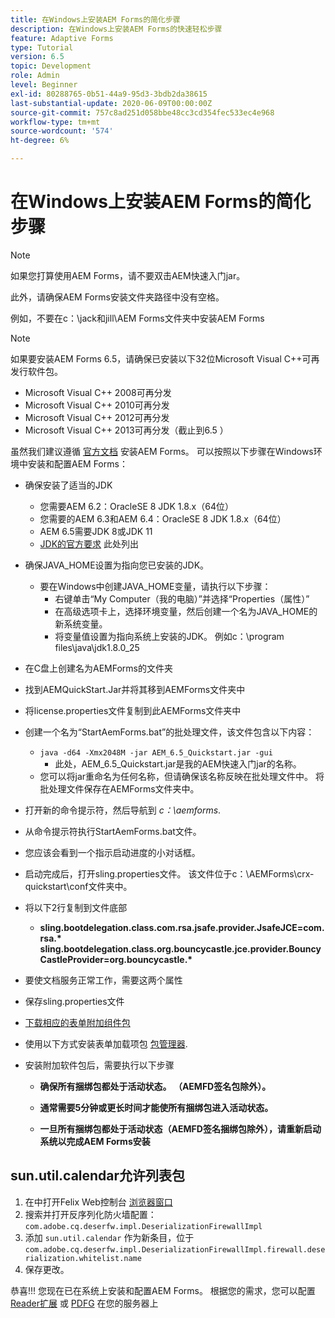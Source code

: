 ```yaml
---
title: 在Windows上安装AEM Forms的简化步骤
description: 在Windows上安装AEM Forms的快速轻松步骤
feature: Adaptive Forms
type: Tutorial
version: 6.5
topic: Development
role: Admin
level: Beginner
exl-id: 80288765-0b51-44a9-95d3-3bdb2da38615
last-substantial-update: 2020-06-09T00:00:00Z
source-git-commit: 757c8ad251d058bbe48cc3cd354fec533ec4e968
workflow-type: tm+mt
source-wordcount: '574'
ht-degree: 6%

---
```


# 在Windows上安装AEM Forms的简化步骤

>[!NOTE]
>
>如果您打算使用AEM Forms，请不要双击AEM快速入门jar。
>
>此外，请确保AEM Forms安装文件夹路径中没有空格。
>
>例如，不要在c：\jack和jill\AEM Forms文件夹中安装AEM Forms

>[!NOTE]
>
>如果要安装AEM Forms 6.5，请确保已安装以下32位Microsoft Visual C++可再发行软件包。
>
>* Microsoft Visual C++ 2008可再分发
>* Microsoft Visual C++ 2010可再分发
>* Microsoft Visual C++ 2012可再分发
>* Microsoft Visual C++ 2013可再分发（截止到6.5 ）


虽然我们建议遵循 [官方文档](https://helpx.adobe.com/cn/experience-manager/6-3/forms/using/installing-configuring-aem-forms-osgi.html) 安装AEM Forms。 可以按照以下步骤在Windows环境中安装和配置AEM Forms：

* 确保安装了适当的JDK
   * 您需要AEM 6.2：OracleSE 8 JDK 1.8.x（64位）
   * 您需要的AEM 6.3和AEM 6.4：OracleSE 8 JDK 1.8.x（64位）
   * AEM 6.5需要JDK 8或JDK 11
   * [JDK的官方要求](https://experienceleague.adobe.com/docs/experience-manager-65/deploying/introduction/technical-requirements.html?lang=zh-Hans) 此处列出
* 确保JAVA_HOME设置为指向您已安装的JDK。
   * 要在Windows中创建JAVA_HOME变量，请执行以下步骤：
      * 右键单击“My Computer（我的电脑）”并选择“Properties（属性）”
      * 在高级选项卡上，选择环境变量，然后创建一个名为JAVA_HOME的新系统变量。
      * 将变量值设置为指向系统上安装的JDK。 例如c：\program files\java\jdk1.8.0_25

* 在C盘上创建名为AEMForms的文件夹
* 找到AEMQuickStart.Jar并将其移到AEMForms文件夹中
* 将license.properties文件复制到此AEMForms文件夹中
* 创建一个名为“StartAemForms.bat”的批处理文件，该文件包含以下内容：
   * `java -d64 -Xmx2048M -jar AEM_6.5_Quickstart.jar -gui`
      * 此处，AEM_6.5_Quickstart.jar是我的AEM快速入门jar的名称。
   * 您可以将jar重命名为任何名称，但请确保该名称反映在批处理文件中。 将批处理文件保存在AEMForms文件夹中。

* 打开新的命令提示符，然后导航到 _c：\aemforms_.

* 从命令提示符执行StartAemForms.bat文件。

* 您应该会看到一个指示启动进度的小对话框。

* 启动完成后，打开sling.properties文件。 该文件位于c：\AEMForms\crx-quickstart\conf文件夹中。

* 将以下2行复制到文件底部
   * **sling.bootdelegation.class.com.rsa.jsafe.provider.JsafeJCE=com.rsa.&#42;** **sling.bootdelegation.class.org.bouncycastle.jce.provider.BouncyCastleProvider=org.bouncycastle.&#42;**
* 要使文档服务正常工作，需要这两个属性
* 保存sling.properties文件
* [下载相应的表单附加组件包](https://experienceleague.adobe.com/docs/experience-manager-release-information/aem-release-updates/forms-updates/aem-forms-releases.html?lang=zh-Hans)
* 使用以下方式安装表单加载项包 [包管理器](http://localhost:4502/crx/packmgr/index.jsp).
* 安装附加软件包后，需要执行以下步骤

   * **确保所有捆绑包都处于活动状态。 （AEMFD签名包除外）。**
   * **通常需要5分钟或更长时间才能使所有捆绑包进入活动状态。**

   * **一旦所有捆绑包都处于活动状态（AEMFD签名捆绑包除外），请重新启动系统以完成AEM Forms安装**

## sun.util.calendar允许列表包

1. 在中打开Felix Web控制台 [浏览器窗口](http://localhost:4502/system/console/configMgr)
1. 搜索并打开反序列化防火墙配置： `com.adobe.cq.deserfw.impl.DeserializationFirewallImpl`
1. 添加 `sun.util.calendar` 作为新条目，位于 `com.adobe.cq.deserfw.impl.DeserializationFirewallImpl.firewall.deserialization.whitelist.name`
1. 保存更改。

恭喜!!! 您现在已在系统上安装和配置AEM Forms。
根据您的需求，您可以配置  [Reader扩展](https://experienceleague.adobe.com/docs/experience-manager-learn/forms/document-services/configuring-reader-extension-osgi.html) 或 [ PDFG](https://experienceleague.adobe.com/docs/experience-manager-65/forms/install-aem-forms/osgi-installation/install-configure-document-services.html) 在您的服务器上
